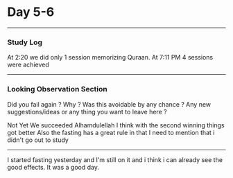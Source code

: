 # Day 5-6

___
### Study Log
At 2:20
we did only 1 session memorizing Quraan.
At 7:11 PM 4 sessions were achieved
___
### Looking Observation Section

Did you fail again ?
Why ?
Was this avoidable by any chance ?
Any new suggestions/ideas or any thing you want to leave here ?

Not Yet
We succeeded Alhamdulellah 
I think with the second winning things got better
Also the fasting has a great rule in that
I need to mention that i didn't go out to study
___
I started fasting yesterday and I'm still on it and i think i can already see the good effects.
It was a good day.